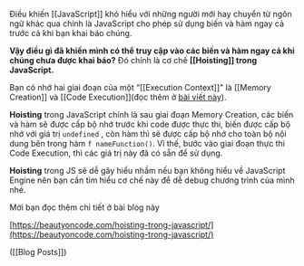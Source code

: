 Điều khiến [[JavaScript]] khó hiểu với những người mới hay chuyển từ ngôn ngữ khác qua chính là JavaScript cho phép sử dụng biến và hàm ngay cả trước cả khi bạn khai báo chúng.

**Vậy điều gì đã khiến mình có thể truy cập vào các biến và hàm ngay cả khi chúng chưa được khai báo?** Đó chính là cơ chế **[[Hoisting]] trong JavaScript.**

Bạn có nhớ hai giai đoạn của một “[[Execution Context]]" là [[Memory Creation]] và [[Code Execution]](đọc thêm ở [bài viết này](https://beautyoncode.com/dieu-gi-xay-ra-khi-chay-mot-chuong-trinh-javascript/)).

**Hoisting** trong JavaScript chính là sau giai đoạn Memory Creation, các biến và hàm sẽ được cấp bộ nhớ trước khi code được thực thi, biến được cấp bộ nhớ với giá trị `undefined` , còn hàm thì sẽ được cấp bộ nhớ cho toàn bộ nội dung bên trong hàm `f nameFunction()`. Vì thế, bước vào giai đoạn thực thi Code Execution, thì các giá trị này đã có sẵn để sử dụng.

**Hoisting** trong JS sẽ dễ gây hiểu nhầm nếu bạn không hiểu về JavaScript Engine nên bạn cần tìm hiểu cơ chế này để dễ debug chương trình của mình nhé.

Mời bạn đọc thêm chi tiết ở bài blog này

[](https://beautyoncode.com/hoisting-trong-javascript/)[https://beautyoncode.com/hoisting-trong-javascript/](https://beautyoncode.com/hoisting-trong-javascript/)

([[Blog Posts]])